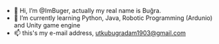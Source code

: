 - 👋 Hi, I’m @ImBuger, actually my real name is Buğra. 
- 🌱 I’m currently learning Python, Java, Robotic Programming (Ardunio) and Unity game engine
- 📫 this's my e-mail address, utkubugradam1903@gmail.com
